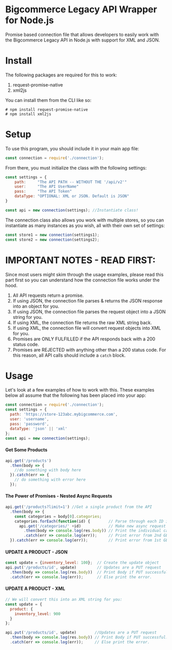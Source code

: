 # Bigcommerce Legacy API Wrapper for Node.js
Promise based connection file that allows developers to easily work with the Bigcommerce Legacy API in Node.js with support for XML and JSON. 

# Install
The following packages are required for this to work:
  1. request-promise-native
  2. xml2js

You can install them from the CLI like so:
```
# npm install request-promise-native
# npm install xml2js
```
# Setup
To use this program, you should include it in your main app file:
```javascript
const connection = require('./connection');
```

From there, you must initialize the class with the following settings:
```javascript
const settings = {
    path:     "The API PATH -- WITHOUT THE '/api/v2'"
    user:     "The API UserName"
    pass:     "The API Token" 
    dataType: "OPTIONAL: XML or JSON. Default is JSON"
}

const api = new connection(settings); //Instantiate class!
```

The connection class also allows you work with multiple stores, so you can instantiate as many instances as you wish, all with their own set of settings:
```javascript
const store1 = new connection(settings1);
const store2 = new connection(settings2);
```
# IMPORTANT NOTES - READ FIRST:
Since most users might skim through the usage examples, please read this part first so you can understand how the connection file works under the hood. 

1. All API requests return a promise. 
2. If using JSON, the connection file parses & returns the JSON response into an object for you. 
3. If using JSON, the connection file parses the request object into a JSON string for you.
4. If using XML,  the connection file returns the raw XML string back.
5. If using XML,  the connection file will convert request objects into XML for you.
6. Promises are ONLY FULFILLED if the API responds back with a 200 status code. 
7. Promises are REJECTED with anything other than a 200 status code. For this reason, all API calls should include a `catch` block. 

# Usage 
Let's look at a few examples of how to work with this. 
These examples below all assume that the following has been placed into your app:
```javascript
const connection = require('./connection');
const settings = {
  path: 'https://store-123abc.mybigcommerce.com',
  user: 'username',
  pass: 'password',
  dataType: 'json' || 'xml'
};
const api = new connection(settings);

```
#### Get Some Products ####
```javascript
api.get('/products')
  .then(body => {
    //do something with body here
  }).catch(err => {
    // do something with error here
  });
```

#### The Power of Promises - Nested Async Requests ####
```javascript
api.get('/products?limit=1') //Get a single product from the API
  .then(body => {
    const categories = body[0].categories; 
    categories.forEach(function(id) {        // Parse through each ID in the returned category ID. 
      api.get('/categories/' +id)            // Make new async request per category ID. 
        .then(body => console.log(res.body)) // Print the individual category API data. 
        .catch(err => console.log(err));     // Print error from 2nd GET, if any. 
  }).catch(err => console.log(err));         // Print error from 1st GET, if any. 
```

#### UPDATE A PRODUCT - JSON ####
```javascript
const update = {inventory_level: 100};  // Create the update object
api.put('/products/id', update)         // Updates are a PUT request
  .then(body => console.log(res.body))  // Print Body if PUT successful.
  .catch(err => console.log(err));      // Else print the error.
```

#### UPDATE A PRODUCT - XML ####
```javascript
// We will convert this into an XML string for you:
const update = {
  product: {
    inventory_level: 900
  }
};

api.put('/products/id', update)        //Updates are a PUT request
  .then(body => console.log(res.body)) // Print Body if PUT successful.
  .catch(err => console.log(err));     // Else print the error.
```
